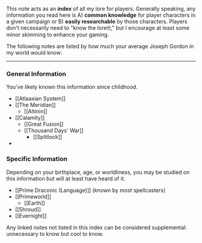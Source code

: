 This note acts as an **index** of all my lore for players. Generally speaking, any information you read here is A) **common knowledge** for player characters in a given campaign or B) **easily researchable** by those characters. Players don't necessarily need to "know the lore🤓," but I encourage at least some minor skimming to enhance your gaming. 

The following notes are listed by how much your average Joseph Gordon in my world would know:

---
### General Information
You've likely known this information since childhood.
* [[Atlaaxian System]]
* [[The Meridian]]
	* [[Altinin]]
* [[Calamity]]
	* [[Great Fusion]]
	* [[Thousand Days' War]]
		* [[Splitlock]]
* 
### Specific Information
Depending on your birthplace, age, or worldliness, you may be studied on this information but will at least have heard of it.
* [[Prime Draconic (Language)]] (known by most spellcasters)
* [[Primeworld]]
	* [[Earth]]
* [[Shroud]]
* [[Evernight]]

Any linked notes not listed in this index can be considered supplemental: unnecessary to know but cool to know.